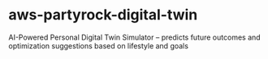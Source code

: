 # aws-partyrock-digital-twin
AI-Powered Personal Digital Twin Simulator – predicts future outcomes and optimization suggestions based on lifestyle and goals
